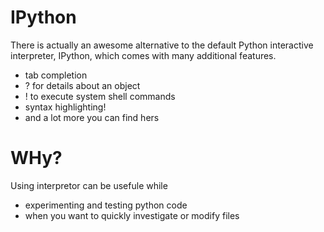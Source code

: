 # IPython
There is actually an awesome alternative to the default Python interactive interpreter,
IPython, which comes with many additional features.

- tab completion
- ? for details about an object
- ! to execute system shell commands
- syntax highlighting!
- and a lot more you can find hers

# WHy?
Using interpretor can be usefule while 
- experimenting and testing python code
- when you want to quickly investigate or modify files